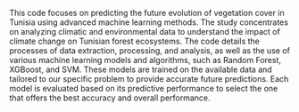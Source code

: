  This code  focuses on predicting the future evolution of vegetation cover
 in Tunisia using advanced machine learning methods. The study concentrates on
 analyzing climatic and environmental data to understand the impact of climate
 change on Tunisian forest ecosystems. The code details the processes of data
 extraction, processing, and analysis, as well as the use of various machine learning
 models and algorithms, such as Random Forest, XGBoost, and SVM. These models
 are trained on the available data and tailored to our specific problem to provide
 accurate future predictions. Each model is evaluated based on its predictive
 performance to select the one that offers the best accuracy and overall performance.
